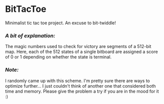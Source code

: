 # BitTacToe
 
Minimalist tic tac toe project. An excuse to bit-twiddle!  

### ***A bit of explanation:***
The magic numbers used to check for victory are segments of a 512-bit map. Here, each of the 512 states of a single bitboard are assigned a score of 0 or 1 depending on whether the state is terminal.

### ***Note:***

I randomly came up with this scheme. I'm pretty sure there are ways to optimize further... I just couldn't think of another one that considered both time and memory. Please give the problem a try if you are in the mood for it :)
